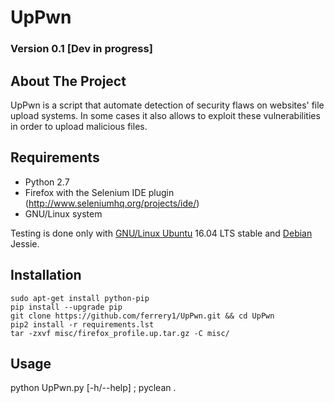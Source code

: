 # UpPwn

### Version 0.1 [Dev in progress]

## About The Project

UpPwn is a script that automate detection of security flaws on websites' file upload systems.
In some cases it also allows to exploit these vulnerabilities in order to upload malicious files.

## Requirements
* Python 2.7
* Firefox with the Selenium IDE plugin (http://www.seleniumhq.org/projects/ide/)
* GNU/Linux system

Testing is done only with [GNU/Linux Ubuntu](http://www.ubuntu.com/) 16.04 LTS stable and [Debian](https://www.debian.org/index.fr.html) Jessie.

## Installation
    sudo apt-get install python-pip
    pip install --upgrade pip
    git clone https://github.com/ferrery1/UpPwn.git && cd UpPwn
    pip2 install -r requirements.lst
    tar -zxvf misc/firefox_profile.up.tar.gz -C misc/

## Usage

python UpPwn.py [-h/--help] ; pyclean .
